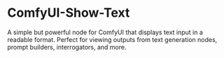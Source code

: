 # ComfyUI-Show-Text
A simple but powerful node for ComfyUI that displays text input in a readable format. Perfect for viewing outputs from text generation nodes, prompt builders, interrogators, and more.
